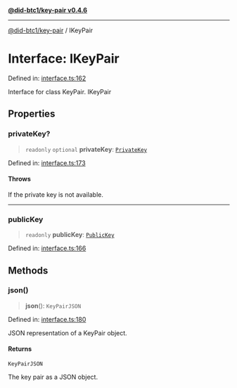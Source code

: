 [**@did-btc1/key-pair v0.4.6**](../README.md)

***

[@did-btc1/key-pair](../globals.md) / IKeyPair

# Interface: IKeyPair

Defined in: [interface.ts:162](https://github.com/jintekc/did-btc1-js/blob/aa75bd43ddec8f4aae560eddf93df2b86d590cae/packages/key-pair/src/interface.ts#L162)

Interface for class KeyPair.
 IKeyPair

## Properties

### privateKey?

> `readonly` `optional` **privateKey**: [`PrivateKey`](../classes/PrivateKey.md)

Defined in: [interface.ts:173](https://github.com/jintekc/did-btc1-js/blob/aa75bd43ddec8f4aae560eddf93df2b86d590cae/packages/key-pair/src/interface.ts#L173)

#### Throws

If the private key is not available.

***

### publicKey

> `readonly` **publicKey**: [`PublicKey`](../classes/PublicKey.md)

Defined in: [interface.ts:166](https://github.com/jintekc/did-btc1-js/blob/aa75bd43ddec8f4aae560eddf93df2b86d590cae/packages/key-pair/src/interface.ts#L166)

## Methods

### json()

> **json**(): `KeyPairJSON`

Defined in: [interface.ts:180](https://github.com/jintekc/did-btc1-js/blob/aa75bd43ddec8f4aae560eddf93df2b86d590cae/packages/key-pair/src/interface.ts#L180)

JSON representation of a KeyPair object.

#### Returns

`KeyPairJSON`

The key pair as a JSON object.
